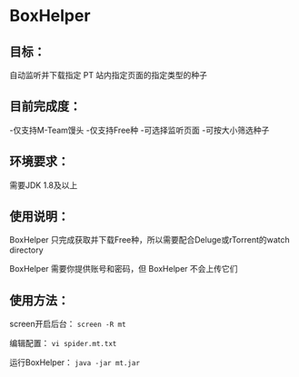 # BoxHelper
## 目标：

自动监听并下载指定 PT 站内指定页面的指定类型的种子

## 目前完成度：

-仅支持M-Team馒头
-仅支持Free种
-可选择监听页面
-可按大小筛选种子

## 环境要求：
需要JDK 1.8及以上

## 使用说明：
BoxHelper 只完成获取并下载Free种，所以需要配合Deluge或rTorrent的watch directory

BoxHelper 需要你提供账号和密码，但 BoxHelper 不会上传它们

## 使用方法：
screen开启后台：
`screen -R mt`

编辑配置：
`vi spider.mt.txt`

运行BoxHelper：
`java -jar mt.jar`
